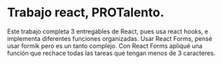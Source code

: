 # Trabajo react, PROTalento.
Este trabajo completa 3 entregables de React, pues usa react hooks, e implementa diferentes funciones organizadas.
Usar React Forms, pensé usar formik pero es un tanto complejo.
Con React Forms apliqué una función que rechace todas las tareas que tengan menos de 3 caracteres.
